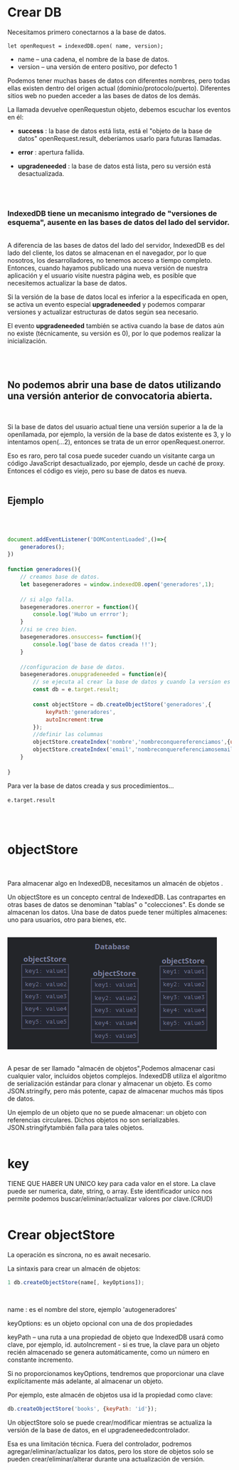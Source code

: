 # Crear DB

Necesitamos primero conectarnos a la base de datos.

```JS
let openRequest = indexedDB.open( name, version);
```

+ name – una cadena, el nombre de la base de datos.
+ version – una versión de entero positivo, por defecto 1

Podemos tener muchas bases de datos con diferentes nombres, pero todas ellas existen dentro del origen actual (dominio/protocolo/puerto). Diferentes sitios web no pueden acceder a las bases de datos de los demás.

La llamada devuelve openRequestun objeto, debemos escuchar los eventos en él:

+ **success** : la base de datos está lista, está el "objeto de la base de datos" openRequest.result, deberíamos usarlo para futuras llamadas.

+ **error** : apertura fallida.

+ **upgradeneeded** : la base de datos está lista, pero su versión está desactualizada.


<br>
<br>

### **IndexedDB tiene un mecanismo integrado de "versiones de esquema", ausente en las bases de datos del lado del servidor.**

<br>
A diferencia de las bases de datos del lado del servidor, IndexedDB es del lado del cliente, los datos se almacenan en el navegador, por lo que nosotros, los desarrolladores, no tenemos acceso a tiempo completo. Entonces, cuando hayamos publicado una nueva versión de nuestra aplicación y el usuario visite nuestra página web, es posible que necesitemos actualizar la base de datos.

Si la versión de la base de datos local es inferior a la especificada en open, se activa un evento especial **upgradeneeded** y podemos comparar versiones y actualizar estructuras de datos según sea necesario.

El evento **upgradeneeded** también se activa cuando la base de datos aún no existe (técnicamente, su versión es 0), por lo que podemos realizar la inicialización.

<br>
<br>

## **No podemos abrir una base de datos utilizando una versión anterior de convocatoria abierta**.

<br>

Si la base de datos del usuario actual tiene una versión superior a la de la openllamada, por ejemplo, la versión de la base de datos existente es 3, y lo intentamos open(...2), entonces se trata de un error openRequest.onerror.



Eso es raro, pero tal cosa puede suceder cuando un visitante carga un código JavaScript desactualizado, por ejemplo, desde un caché de proxy. Entonces el código es viejo, pero su base de datos es nueva.
<br>
<br>


## Ejemplo

<br>

```javascript

document.addEventListener('DOMContentLoaded',()=>{
    generadores();
})

function generadores(){
    // creamos base de datos.
    let basegeneradores = window.indexedDB.open('generadores',1);

    // si algo falla.
    basegeneradores.onerror = function(){
        console.log('Hubo un errror');
    }
    //si se creo bien.
    basegeneradores.onsuccess= function(){
        console.log('base de datos creada !!');
    }

    //configuracion de base de datos.
    basegeneradores.onupgradeneeded = function(e){
        // se ejecuta al crear la base de datos y cuando la version es superior a la anterior.
        const db = e.target.result;

        const objectStore = db.createObjectStore('generadores',{
            keyPath:'generadores',
            autoIncrement:true    
        });
        //definir las columnas
        objectStore.createIndex('nombre','nombreconquereferenciamos',{unique:false});
        objectStore.createIndex('email','nombreconquereferenciamosemail',{unique:true});
    }

}
```

Para ver la base de datos creada y sus procedimientos...

` e.target.result `  

<br>
<br>

# objectStore
<br>

Para almacenar algo en IndexedDB, necesitamos un almacén de objetos .

Un objectStore es un concepto central de IndexedDB. Las contrapartes en otras bases de datos se denominan "tablas" o "colecciones". Es donde se almacenan los datos. Una base de datos puede tener múltiples almacenes: uno para usuarios, otro para bienes, etc.
<br>
<br>

![INGRE cROME](../../imagenes/formato%20indexeddb.png)

<br>
A pesar de ser llamado "almacén de objetos",Podemos almacenar casi cualquier valor, incluidos objetos complejos.
IndexedDB utiliza el algoritmo de serialización estándar para clonar y almacenar un objeto. Es como JSON.stringify, pero más potente, capaz de almacenar muchos más tipos de datos.

Un ejemplo de un objeto que no se puede almacenar: un objeto con referencias circulares. Dichos objetos no son serializables. JSON.stringifytambién falla para tales objetos.
<br>
<br>

# key

TIENE QUE HABER UN UNICO key para cada valor en el store.
La clave puede ser numerica, date, string, o array.
Este identificador unico nos permite  podemos buscar/eliminar/actualizar valores por clave.(CRUD)
<br>
<br>

# Crear objectStore

La operación es síncrona, no es await necesario.

La sintaxis para crear un almacén de objetos:
<br>

```javascript
1 db.createObjectStore(name[, keyOptions]);
```
<br>

name : es el nombre del store, ejemplo 'autogeneradores'

keyOptions: es un objeto opcional con una de dos propiedades

  keyPath – una ruta a una propiedad de objeto que IndexedDB usará como clave, por ejemplo, id.
  autoIncrement - si es true, la clave para un objeto recién almacenado se genera automáticamente, como un número en constante incremento.

Si no proporcionamos keyOptions, tendremos que proporcionar una clave explícitamente más adelante, al almacenar un objeto.

Por ejemplo, este almacén de objetos usa id la propiedad como clave:

```javascript
db.createObjectStore('books', {keyPath: 'id'});
```


Un objectStore solo se puede crear/modificar mientras se actualiza la versión de la base de datos, en el upgradeneededcontrolador.

Esa es una limitación técnica. Fuera del controlador, podremos agregar/eliminar/actualizar los datos, pero los store de objetos solo se pueden crear/eliminar/alterar durante una actualización de versión.


